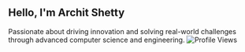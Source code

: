## Hello, I'm Archit Shetty
Passionate about driving innovation and solving real-world challenges through advanced computer science and engineering.
![Profile Views](https://komarev.com/ghpvc/?username=YourGitHubUsername)
<!--
**Archit-Shetty/Archit-Shetty** is a ✨ _special_ ✨ repository because its `README.md` (this file) appears on your GitHub profile.

Here are some ideas to get you started:

- 🔭 I’m currently working on ...
- 🌱 I’m currently learning ...
- 👯 I’m looking to collaborate on ...
- 🤔 I’m looking for help with ...
- 💬 Ask me about ...
- 📫 How to reach me: ...
- 😄 Pronouns: ...
- ⚡ Fun fact: ...
-->
